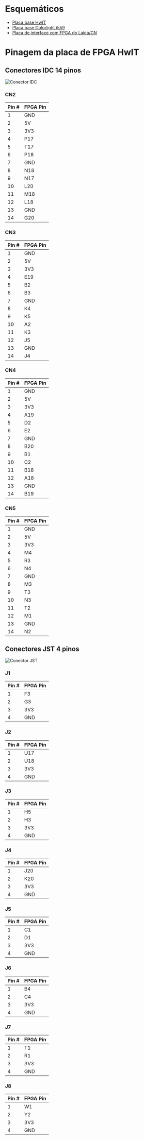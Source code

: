 # Esquemáticos

- [Placa base HwIT](FPGA_R1.1.pdf)
- [Placa base Colorlight i5/i9](i5-i9-extboard.pdf)
- [Placa de interface com FPGA do Laica/CN](interface_fpga_laica.pdf)

# Pinagem da placa de FPGA HwIT

## Conectores IDC 14 pinos

![Conector IDC](images/idc_conn.png)

### CN2

| Pin # | FPGA Pin |
|-------|----------|
|     1 | GND      |
|     2 | 5V       |
|     3 | 3V3      |
|     4 | P17      |
|     5 | T17      |
|     6 | P18      |
|     7 | GND      |
|     8 | N18      |
|     9 | N17      |
|    10 | L20      |
|    11 | M18      |
|    12 | L18      |
|    13 | GND      |
|    14 | G20      |

### CN3

| Pin # | FPGA Pin |
|-------|----------|
|     1 | GND      |
|     2 | 5V       |
|     3 | 3V3      |
|     4 | E19      |
|     5 | B2       |
|     6 | B3       |
|     7 | GND      |
|     8 | K4       |
|     9 | K5       |
|    10 | A2       |
|    11 | K3       |
|    12 | J5       |
|    13 | GND      |
|    14 | J4       |

### CN4

| Pin # | FPGA Pin |
|-------|----------|
|     1 | GND      |
|     2 | 5V       |
|     3 | 3V3      |
|     4 | A19      |
|     5 | D2       |
|     6 | E2       |
|     7 | GND      |
|     8 | B20      |
|     9 | B1       |
|    10 | C2       |
|    11 | B18      |
|    12 | A18      |
|    13 | GND      |
|    14 | B19      |

### CN5

| Pin # | FPGA Pin |
|-------|----------|
|     1 | GND      |
|     2 | 5V       |
|     3 | 3V3      |
|     4 | M4       |
|     5 | R3       |
|     6 | N4       |
|     7 | GND      |
|     8 | M3       |
|     9 | T3       |
|    10 | N3       |
|    11 | T2       |
|    12 | M1       |
|    13 | GND      |
|    14 | N2       |

## Conectores JST 4 pinos

![Conector JST](images/jst_conn.png)

### J1

| Pin # | FPGA Pin |
|-------|----------|
|     1 | F3       |
|     2 | G3       |
|     3 | 3V3      |
|     4 | GND      |

### J2

| Pin # | FPGA Pin |
|-------|----------|
|     1 | U17      |
|     2 | U18      |
|     3 | 3V3      |
|     4 | GND      |

### J3

| Pin # | FPGA Pin |
|-------|----------|
|     1 | H5       |
|     2 | H3       |
|     3 | 3V3      |
|     4 | GND      |

### J4

| Pin # | FPGA Pin |
|-------|----------|
|     1 | J20      |
|     2 | K20      |
|     3 | 3V3      |
|     4 | GND      |

### J5

| Pin # | FPGA Pin |
|-------|----------|
|     1 | C1       |
|     2 | D1       |
|     3 | 3V3      |
|     4 | GND      |

### J6

| Pin # | FPGA Pin |
|-------|----------|
|     1 | B4       |
|     2 | C4       |
|     3 | 3V3      |
|     4 | GND      |

### J7

| Pin # | FPGA Pin |
|-------|----------|
|     1 | T1       |
|     2 | R1       |
|     3 | 3V3      |
|     4 | GND      |

### J8

| Pin # | FPGA Pin |
|-------|----------|
|     1 | W1       |
|     2 | Y2       |
|     3 | 3V3      |
|     4 | GND      |
